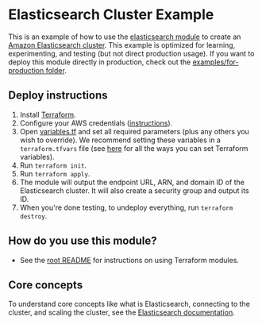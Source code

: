 # Elasticsearch Cluster Example

This is an example of how to use the [elasticsearch module](/modules/data-stores/elasticsearch) to create an [Amazon Elasticsearch cluster](https://aws.amazon.com/elasticsearch-service/). This example is optimized for learning, experimenting, and testing (but not direct production usage).
If you want to deploy this module directly in production, check out the [examples/for-production
folder](/examples/for-production).




## Deploy instructions

1. Install [Terraform](https://www.terraform.io/).
1. Configure your AWS credentials
   ([instructions](https://blog.gruntwork.io/a-comprehensive-guide-to-authenticating-to-aws-on-the-command-line-63656a686799)).
1. Open [variables.tf](variables.tf) and set all required parameters (plus any others you wish to override). We
   recommend setting these variables in a `terraform.tfvars` file (see
   [here](https://www.terraform.io/docs/configuration/variables.html#assigning-values-to-root-module-variables) for all
   the ways you can set Terraform variables).
1. Run `terraform init`.
1. Run `terraform apply`.
1. The module will output the endpoint URL, ARN, and domain ID of the Elasticsearch cluster. It will also create a security group and output its ID.
1. When you're done testing, to undeploy everything, run `terraform destroy`.


## How do you use this module?

* See the [root README](/README.md) for instructions on using Terraform modules.


## Core concepts
To understand core concepts like what is Elasticsearch, connecting to the cluster, and scaling the cluster, see the
[Elasticsearch documentation](https://docs.aws.amazon.com/elasticsearch-service/latest/developerguide/what-is-amazon-elasticsearch-service.html).
